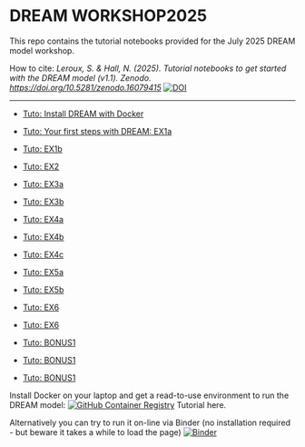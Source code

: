 # DREAM WORKSHOP2025

This repo contains the tutorial notebooks provided for the July 2025 DREAM model workshop.

How to cite: _Leroux, S. & Hall, N. (2025). Tutorial notebooks to get started with the DREAM model (v1.1). Zenodo. https://doi.org/10.5281/zenodo.16079415_ 
[![DOI](https://zenodo.org/badge/1015640526.svg)](https://doi.org/10.5281/zenodo.16079162)

---

* [Tuto: Install DREAM with Docker](2025-07-15_Start-Docker-participants.md)

* [Tuto: Your first steps with DREAM: EX1a](2025-07-15_workshop-EX1a.ipynb)
* [Tuto: EX1b](2025-07-15_workshop-EX1b.ipynb)
* [Tuto: EX2](2025-07-15_workshop-EX2.ipynb)
* [Tuto: EX3a](2025-07-15_workshop-EX3a.ipynb)
* [Tuto: EX3b](2025-07-15_workshop-EX3b.ipynb)
* [Tuto: EX4a](2025-07-15_workshop-EX4a.ipynb)
* [Tuto: EX4b](2025-07-15_workshop-EX4b.ipynb)
* [Tuto: EX4c](2025-07-15_workshop-EX4c.ipynb)
* [Tuto: EX5a](2025-07-15_workshop-EX5a.ipynb)
* [Tuto: EX5b](2025-07-15_workshop-EX5b.ipynb)
* [Tuto: EX6](2025-07-15_workshop-EX6.ipynb)
* [Tuto: EX6](2025-07-15_workshop-EX6.ipynb)
* [Tuto: BONUS1](2025-07-15_workshop-BONUS1.ipynb)
* [Tuto: BONUS1](2025-07-15_workshop-BONUS2.ipynb)
* [Tuto: BONUS1](2025-07-15_workshop-BONUS3.ipynb)

Install Docker on your laptop and get a read-to-use environment to run the DREAM model:
[![GitHub Container Registry](https://img.shields.io/badge/GHCR-dreamgcm--env-blue?logo=github&logoColor=white)](https://github.com/dream-gcm/dream-docker/pkgs/container/dreamgcm-env)
Tutorial here.

Alternatively you can try to run it on-line via Binder (no installation required - but beware it takes a while to load the page)
[![Binder](https://mybinder.org/badge_logo.svg)](https://mybinder.org/v2/gh/dream-gcm/workshop-notebooks-2025/main?urlpath=lab)
